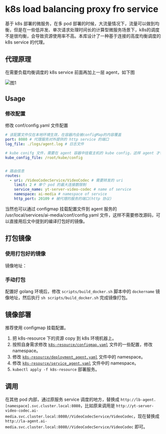 # k8s load balancing proxy fro service 

基于 k8s 部署的微服务，在多 pod 部署的时候，大流量情况下，流量可以做到均衡，但是在一些低并发、单次请求处理时间长的计算型微服务场景下，k8s的调度不是很均衡，会导致资源使用率不高。本库设计了一种基于连接的高度均衡调度的 k8s service 的代理。

## 代理原理
在需要负载均衡调度的 k8s service 前面再加上一层 agent，如下图

![图1](https://github.com/memory-overflow/strict-load-balancing-k8s/blob/master/images/6e51437089e94a298cf077534359455a.webp)


## Usage
### 修改配置
修改 conf/config.yaml 文件配置
```yaml
# 该配置文件仅在本地环境生效，在容器内会被configMap的内容覆盖
port: 8080 # 代理服务对外提供的 http service 的端口
log_file: ./logs/agent.log # 日志文件

# kube conifg 文件，需要在 agent 容器中挂载主机的 kube config，这样 agent 才有权限查询 k8s pod 的信息。
kube_config_file: /root/kube/config 


# 路由信息
routes:
  - uri: /VideoCodecService/VideoCodec # 需要转发的 uri
    limit: 2 # 单个 pod 的最大连接数限制
    service_name: yt-server-video-codec # name of service 
    namespace: ai-media # namespace of service 
    http_port: 20109 # 被代理的服务的端口(http 协议)
```

当然也可以通过 configmap 挂载配置文件到 agent 服务的 /usr/local/services/ai-media/conf/config.yaml 文件，这样不需要修改源码，可以直接用后文中提到的编译打包好的镜像。


## 打包镜像
### 使用打包好的镜像
镜像地址：

### 手动打包
配置好 golang 环境后，修改 `scripts/build_docker.sh` 脚本中的 `dockername` 镜像地址，然后执行 `sh scripts/build_docker.sh` 完成镜像打包。


## 镜像部署
推荐使用 configmap 挂载配置。
1. 把 k8s-resource 下的资源 copy 到 k8s 环境机器上。
2. 按照自身需求修改 [`k8s-resource/configmap.yaml`](https://github.com/memory-overflow/k8s-service-lbagent/blob/master/k8s_resourse/configmap.yaml) 文件的一些配置，修改 namespace。
3. 修改 [`k8s-resource/deployment_agent.yaml`](https://github.com/memory-overflow/k8s-service-lbagent/blob/master/k8s_resourse/deployment_agent.yaml) 文件中的 namespace。
4. 修改 [`k8s-resource/service_agent.yaml`](https://github.com/memory-overflow/k8s-service-lbagent/blob/master/k8s_resourse/service_agent.yaml) 文件中的 namespace。
5. `kubectl apply -f k8s-resource` 部署服务。

## 调用
在其他 pod 内部，通过原服务 service 调度的地方，替换成 `http://lb-agent.[namespace].svc.cluster.local:8080`，比如原来调用是 `http://yt-server-video-codec.ai-media.svc.cluster.local:8080//VideoCodecService/VideoCodec`，现在替换成 `http://la-agent.ai-media.svc.cluster.local:8080//VideoCodecService/VideoCodec` 即可。
